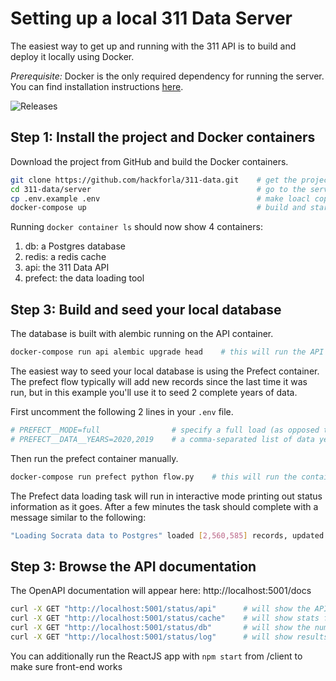 # Setting up a local 311 Data Server

The easiest way to get up and running with the 311 API is to build and deploy it locally using Docker.

_Prerequisite:_ Docker is the only required dependency for running the server. You can find installation instructions [here](https://docs.docker.com/compose/install/).

![Releases](images/docker.png)

## Step 1: Install the project and Docker containers

Download the project from GitHub and build the Docker containers.

```bash
git clone https://github.com/hackforla/311-data.git    # get the project
cd 311-data/server                                     # go to the server directory
cp .env.example .env                                   # make loacl copy of the ENV file
docker-compose up                                      # build and start the containers
```

Running `docker container ls` should now show 4 containers:

1. db: a Postgres database
2. redis: a redis cache
3. api: the 311 Data API
4. prefect: the data loading tool

## Step 3: Build and seed your local database

The database is built with alembic running on the API container.

```bash
docker-compose run api alembic upgrade head    # this will run the API container and build the database
```

The easiest way to seed your local database is using the Prefect container. The prefect flow typically will add new records since the last time it was run, but in this example you'll use it to seed 2 complete years of data.

First uncomment the following 2 lines in your `.env` file.

```bash
# PREFECT__MODE=full                # specify a full load (as opposed to an update load)
# PREFECT__DATA__YEARS=2020,2019    # a comma-separated list of data years to load
```

Then run the prefect container manually.

```bash
docker-compose run prefect python flow.py    # this will run the container using the .env file settings
```

The Prefect data loading task will run in interactive mode printing out status information as it goes. After a few minutes the task should complete with a message similar to the following:

```bash
"Loading Socrata data to Postgres" loaded [2,560,585] records, updated [0] records, and finished with message "All reference tasks succeeded."
```

## Step 3: Browse the API documentation

The OpenAPI documentation will appear here: http://localhost:5001/docs

```bash
curl -X GET "http://localhost:5001/status/api"      # will show the API version
curl -X GET "http://localhost:5001/status/cache"    # will show stats for the redis cache
curl -X GET "http://localhost:5001/status/db"       # will show the number of records loaded to key tables
curl -X GET "http://localhost:5001/status/log"      # will show results from the prefect data loading task
```

You can additionally run the ReactJS app with `npm start` from /client to make sure front-end works
